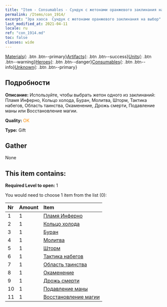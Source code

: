```yaml
---
title: "Item - Consumables - Сундук с жетонами оранжевого заклинания на выбор"
permalink: /Items/con_1914/
excerpt: "Эра хаоса  Сундук с жетонами оранжевого заклинания на выбор"
last_modified_at: 2021-04-11
locale: ru
ref: "con_1914.md"
toc: false
classes: wide
---
```

 [Materials](/ru/Items/){: .btn .btn--primary}[Artifacts](/ru/Items/Artifacts/){: .btn .btn--success}[Units](/ru/Items/Units/){: .btn .btn--warning}[Heroes](/ru/Items/Heroes/){: .btn .btn--danger}[Consumables](/ru/Items/Consumables/){: .btn .btn--info}[Unknown](/ru/Items/Unknown/){: .btn .btn--primary}

## Подробности
 **Описание:** Используйте, чтобы выбрать жетон одного из заклинаний: Пламя Инферно, Кольцо холода, Буран, Молитва, Шторм, Тактика набегов, Область таинства, Окаменение, Дрожь смерти, Подавление маны или Восстановление магии.

 **Quality:** <span style="color: #FF8C00">OK</span>

 **Type:** Gift

## Gather

  None

## This item contains:

 **Required Level to open:** 1

 You would need to choose 1 item from the list (0):

  | Nr | Amount |     Item    |
  |:---|:-------|:------------|
  | 1 | 1 | [Пламя Инферно](/ru/Items/her_406/) | 
  | 2 | 1 | [Кольцо холода](/ru/Items/her_421/) | 
  | 3 | 1 | [Буран](/ru/Items/her_423/) | 
  | 4 | 1 | [Молитва](/ru/Items/her_432/) | 
  | 5 | 1 | [Шторм](/ru/Items/her_445/) | 
  | 6 | 1 | [Тактика набегов](/ru/Items/her_450/) | 
  | 7 | 1 | [Область таинства](/ru/Items/her_470/) | 
  | 8 | 1 | [Окаменение](/ru/Items/her_471/) | 
  | 9 | 1 | [Дрожь смерти](/ru/Items/her_456/) | 
  | 10 | 1 | [Подавление маны](/ru/Items/her_480/) | 
  | 11 | 1 | [Восстановление магии](/ru/Items/her_482/) | 
